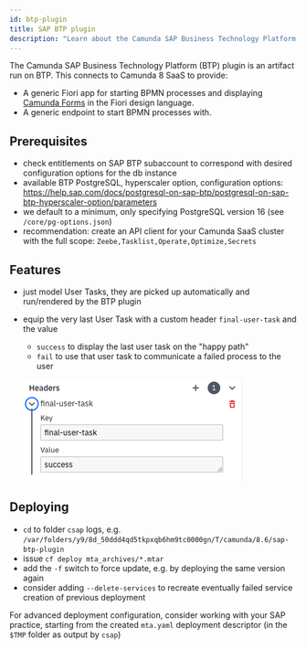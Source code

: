 ```yaml
---
id: btp-plugin
title: SAP BTP plugin
description: "Learn about the Camunda SAP Business Technology Platform (BTP) plugin, an artifact run on BTP."
---
```


The Camunda SAP Business Technology Platform (BTP) plugin is an artifact run on BTP. This connects to Camunda 8 SaaS to provide:

- A generic Fiori app for starting BPMN processes and displaying [Camunda Forms](/components/modeler/forms/camunda-forms-reference.md) in the Fiori design language.
- A generic endpoint to start BPMN processes with.

## Prerequisites

- check entitlements on SAP BTP subaccount to correspond with desired configuration options for the db instance
- available BTP PostgreSQL, hyperscaler option, configuration options: https://help.sap.com/docs/postgresql-on-sap-btp/postgresql-on-sap-btp-hyperscaler-option/parameters
- we default to a minimum, only specifying PostgreSQL version 16 (see `/core/pg-options.json`)
- recommendation: create an API client for your Camunda SaaS cluster with the full scope: `Zeebe,Tasklist,Operate,Optimize,Secrets`

## Features

- just model User Tasks, they are picked up automatically and run/rendered by the BTP plugin

- equip the very last User Task with a custom header `final-user-task` and the value

  - `success` to display the last user task on the "happy path"
  - `fail` to use that user task to communicate a failed process to the user

  ![screenshot of header variable in Modeler](./img/sap-btp-plugin-final-user-task-header.png)

## Deploying

- `cd` to folder `csap` logs, e.g. `/var/folders/y9/8d_50ddd4qd5tkpxqb6hm9tc0000gn/T/camunda/8.6/sap-btp-plugin`
- issue `cf deploy mta_archives/*.mtar`
- add the `-f` switch to force update, e.g. by deploying the same version again
- consider adding `--delete-services` to recreate eventually failed service creation of previous deployment

For advanced deployment configuration, consider working with your SAP practice, starting from the created `mta.yaml` deployment descriptor (in the `$TMP` folder as output by `csap`)

